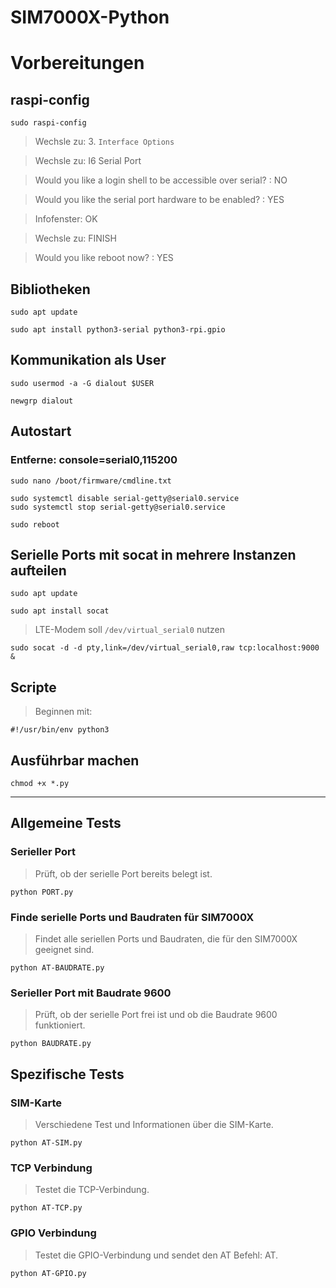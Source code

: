 # SIM7000X-Python

# Vorbereitungen

## raspi-config

```
sudo raspi-config
```

> Wechsle zu: 3. `Interface Options`

> Wechsle zu: I6 Serial Port

> Would you like a login shell to be accessible over serial? : NO

> Would you like the serial port hardware to be enabled? : YES

> Infofenster: OK

> Wechsle zu: FINISH

> Would you like reboot now? : YES

## Bibliotheken

```
sudo apt update
```

```
sudo apt install python3-serial python3-rpi.gpio
```

## Kommunikation als User

```
sudo usermod -a -G dialout $USER
```

```
newgrp dialout
```

## Autostart

### Entferne: console=serial0,115200

```
sudo nano /boot/firmware/cmdline.txt
```

```
sudo systemctl disable serial-getty@serial0.service
sudo systemctl stop serial-getty@serial0.service
```

```
sudo reboot
```

## Serielle Ports mit socat in mehrere Instanzen aufteilen

```
sudo apt update
```

```
sudo apt install socat
```

> LTE-Modem soll `/dev/virtual_serial0` nutzen

```
sudo socat -d -d pty,link=/dev/virtual_serial0,raw tcp:localhost:9000 &
```

## Scripte

> Beginnen mit:

```
#!/usr/bin/env python3
```

## Ausführbar machen

```
chmod +x *.py
```

---

## Allgemeine Tests

### Serieller Port

> Prüft, ob der serielle Port bereits belegt ist.

```
python PORT.py
```

### Finde serielle Ports und Baudraten für SIM7000X

> Findet alle seriellen Ports und Baudraten, die für den SIM7000X geeignet sind.

```
python AT-BAUDRATE.py
```

### Serieller Port mit Baudrate 9600

> Prüft, ob der serielle Port frei ist und ob die Baudrate 9600 funktioniert.

```
python BAUDRATE.py
```

## Spezifische Tests

### SIM-Karte

> Verschiedene Test und Informationen über die SIM-Karte.

```
python AT-SIM.py
```

### TCP Verbindung

> Testet die TCP-Verbindung.

```
python AT-TCP.py
```

### GPIO Verbindung

> Testet die GPIO-Verbindung und sendet den AT Befehl: AT.

```
python AT-GPIO.py
```

